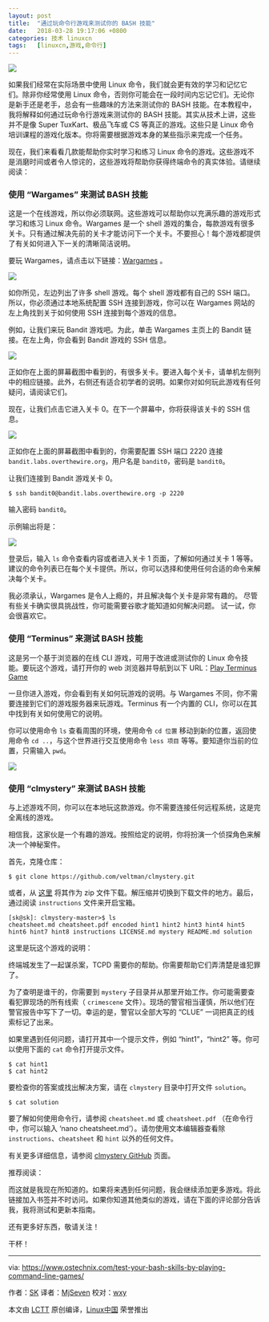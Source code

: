 ```yaml
---
layout: post
title:	"通过玩命令行游戏来测试你的 BASH 技能"
date:	2018-03-28 19:17:06 +0800 
categories:	技术 linuxcn 
tags:	[linuxcn,游戏,命令行]
---
```



![](/Asserts/Images//attachment/album/201803/28/191709ypqaa7lbuj6q4gtb.png)


如果我们经常在实际场景中使用 Linux 命令，我们就会更有效的学习和记忆它们。除非你经常使用 Linux 命令，否则你可能会在一段时间内忘记它们。无论你是新手还是老手，总会有一些趣味的方法来测试你的 BASH 技能。在本教程中，我将解释如何通过玩命令行游戏来测试你的 BASH 技能。其实从技术上讲，这些并不是像 Super TuxKart、极品飞车或 CS 等真正的游戏。这些只是 Linux 命令培训课程的游戏化版本。你将需要根据游戏本身的某些指示来完成一个任务。


现在，我们来看看几款能帮助你实时学习和练习 Linux 命令的游戏。这些游戏不是消磨时间或者令人惊诧的，这些游戏将帮助你获得终端命令的真实体验。请继续阅读：


### 使用 “Wargames” 来测试 BASH 技能


这是一个在线游戏，所以你必须联网。这些游戏可以帮助你以充满乐趣的游戏形式学习和练习 Linux 命令。Wargames 是一个 shell 游戏的集合，每款游戏有很多关卡。只有通过解决先前的关卡才能访问下一个关卡。不要担心！每个游戏都提供了有关如何进入下一关的清晰简洁说明。


要玩 Wargames，请点击以下链接：[Wargames](http://overthewire.org/wargames/) 。


![](/Asserts/Images//attachment/album/201803/28/191711qi5vzrdmdadz5lfk.png)


如你所见，左边列出了许多 shell 游戏。每个 shell 游戏都有自己的 SSH 端口。所以，你必须通过本地系统配置 SSH 连接到游戏，你可以在 Wargames 网站的左上角找到关于如何使用 SSH 连接到每个游戏的信息。


例如，让我们来玩 Bandit 游戏吧。为此，单击 Wargames 主页上的 Bandit 链接。在左上角，你会看到 Bandit 游戏的 SSH 信息。


![](/Asserts/Images//attachment/album/201803/28/191713idg6d8mbdbqtq0dw.png)


正如你在上面的屏幕截图中看到的，有很多关卡。要进入每个关卡，请单机左侧列中的相应链接。此外，右侧还有适合初学者的说明。如果你对如何玩此游戏有任何疑问，请阅读它们。


现在，让我们点击它进入关卡 0。在下一个屏幕中，你将获得该关卡的 SSH 信息。


![](/Asserts/Images//attachment/album/201803/28/191714dc23z3fa7aaw32nu.png)


正如你在上面的屏幕截图中看到的，你需要配置 SSH 端口 2220 连接 `bandit.labs.overthewire.org`，用户名是 `bandit0`，密码是 `bandit0`。


让我们连接到 Bandit 游戏关卡 0。



```
$ ssh bandit0@bandit.labs.overthewire.org -p 2220

```

输入密码 `bandit0`。


示例输出将是：


![](/Asserts/Images//attachment/album/201803/28/191716iwvac1ec03veiqzz.png)


登录后，输入 `ls` 命令查看内容或者进入关卡 1 页面，了解如何通过关卡 1 等等。建议的命令列表已在每个关卡提供。所以，你可以选择和使用任何合适的命令来解决每个关卡。


我必须承认，Wargames 是令人上瘾的，并且解决每个关卡是非常有趣的。 尽管有些关卡确实很具挑战性，你可能需要谷歌才能知道如何解决问题。 试一试，你会很喜欢它。


### 使用 “Terminus” 来测试 BASH 技能


这是另一个基于浏览器的在线 CLI 游戏，可用于改进或测试你的 Linux 命令技能。要玩这个游戏，请打开你的 web 浏览器并导航到以下 URL：[Play Terminus Game](http://web.mit.edu/mprat/Public/web/Terminus/Web/main.html)


一旦你进入游戏，你会看到有关如何玩游戏的说明。与 Wargames 不同，你不需要连接到它们的游戏服务器来玩游戏。Terminus 有一个内置的 CLI，你可以在其中找到有关如何使用它的说明。


你可以使用命令 `ls` 查看周围的环境，使用命令 `cd 位置` 移动到新的位置，返回使用命令 `cd ..`，与这个世界进行交互使用命令 `less 项目` 等等。要知道你当前的位置，只需输入 `pwd`。


![](/Asserts/Images//attachment/album/201803/28/191717f33idouki1z96gjr.png)


### 使用 “clmystery” 来测试 BASH 技能


与上述游戏不同，你可以在本地玩这款游戏。你不需要连接任何远程系统，这是完全离线的游戏。


相信我，这家伙是一个有趣的游戏。按照给定的说明，你将扮演一个侦探角色来解决一个神秘案件。


首先，克隆仓库：



```
$ git clone https://github.com/veltman/clmystery.git

```

或者，从 [这里](https://github.com/veltman/clmystery/archive/master.zip) 将其作为 zip 文件下载。解压缩并切换到下载文件的地方。最后，通过阅读 `instructions` 文件来开启宝箱。



```
[sk@sk]: clmystery-master>$ ls
cheatsheet.md cheatsheet.pdf encoded hint1 hint2 hint3 hint4 hint5 hint6 hint7 hint8 instructions LICENSE.md mystery README.md solution

```

这里是玩这个游戏的说明：


终端城发生了一起谋杀案，TCPD 需要你的帮助。你需要帮助它们弄清楚是谁犯罪了。


为了查明是谁干的，你需要到 `mystery` 子目录并从那里开始工作。你可能需要查看犯罪现场的所有线索（ `crimescene` 文件）。现场的警官相当谨慎，所以他们在警官报告中写下了一切。幸运的是，警官以全部大写的 “CLUE” 一词把真正的线索标记了出来。


如果里遇到任何问题，请打开其中一个提示文件，例如 “hint1”，“hint2” 等。你可以使用下面的 `cat` 命令打开提示文件。



```
$ cat hint1
$ cat hint2

```

要检查你的答案或找出解决方案，请在 `clmystery` 目录中打开文件 `solution`。



```
$ cat solution

```

要了解如何使用命令行，请参阅 `cheatsheet.md` 或 `cheatsheet.pdf` （在命令行中，你可以输入 ‘nano cheatsheet.md’）。请勿使用文本编辑器查看除 `instructions`、`cheatsheet` 和 `hint` 以外的任何文件。


有关更多详细信息，请参阅 [clmystery GitHub](https://github.com/veltman/clmystery) 页面。


推荐阅读：


而这就是我现在所知道的。如果将来遇到任何问题，我会继续添加更多游戏。将此链接加入书签并不时访问。如果你知道其他类似的游戏，请在下面的评论部分告诉我，我将测试和更新本指南。


还有更多好东西，敬请关注！


干杯！




---


via: <https://www.ostechnix.com/test-your-bash-skills-by-playing-command-line-games/>


作者：[SK](https://www.ostechnix.com/author/sk/) 译者：[MjSeven](https://github.com/MjSeven) 校对：[wxy](https://github.com/wxy)


本文由 [LCTT](https://github.com/LCTT/TranslateProject) 原创编译，[Linux中国](https://linux.cn/) 荣誉推出
